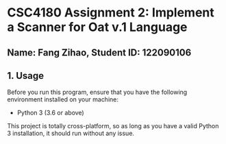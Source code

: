 # CSC4180 Assignment 2: Implement a Scanner for Oat v.1 Language

## Name: Fang Zihao, Student ID: 122090106

## 1. Usage
Before you run this program, ensure that you have the following environment installed on your machine:
- Python 3 (3.6 or above)

This project is totally cross-platform, so as long as you have a valid Python 3 installation, it should run without any issue.

